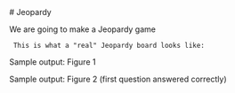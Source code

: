 <body>
<div id="wrap">
<div id="main">
<div id="header">

</div>
<div id="moduleIndex">
# Jeopardy



We are going to make a Jeopardy game

     This is what a "real" Jeopardy board looks like:

 

Sample output: Figure 1 


 

Sample output: Figure 2 (first question answered correctly)


</div>
</div>
</div>
<div id="footer">

</div>
</body>